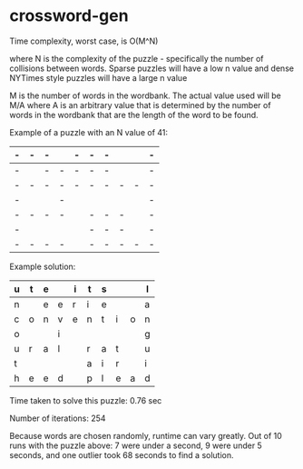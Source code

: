 ﻿# crossword-gen
 
Time complexity, worst case, is O(M^N)

where N is the complexity of the puzzle - specifically the number of collisions between
words. Sparse puzzles will have a low n value and dense NYTimes style puzzles
will have a large n value

M is the number of words in the wordbank. The actual value used will be M/A where A
is an arbitrary value that is determined by the number of words in the wordbank that are the length
of the word to be found.
 
 Example of a puzzle with an N value of 41:
 
|-|-|-| |-|-|-| | |-|
|---|---|---|---|---|---|---|---|---|---|
|-| |-|-|-|-|-| | |-|
|-|-|-|-|-|-|-|-|-|-|
|-| | |-| | | | | |-|
|-|-|-|-| |-|-|-| |-|
|-| | | | |-|-|-| |-|
|-|-|-|-| |-|-|-|-|-|

Example solution:

|u|t|e| |i|t|s| | |l|
|---|---|---|---|---|---|---|---|---|---|
|n| |e|e|r|i|e| | |a|
|c|o|n|v|e|n|t|i|o|n|
|o| | |i| | | | | |g|
|u|r|a|l| |r|a|t| |u|
|t| | | | |a|i|r| |i|
|h|e|e|d| |p|l|e|a|d|

Time taken to solve this puzzle: 0.76 sec

Number of iterations: 254

Because words are chosen randomly, runtime can vary greatly. Out of 10 runs with the puzzle above: 7 were under a second, 9 were under 5 seconds, and one outlier took 68 seconds to find a solution.
